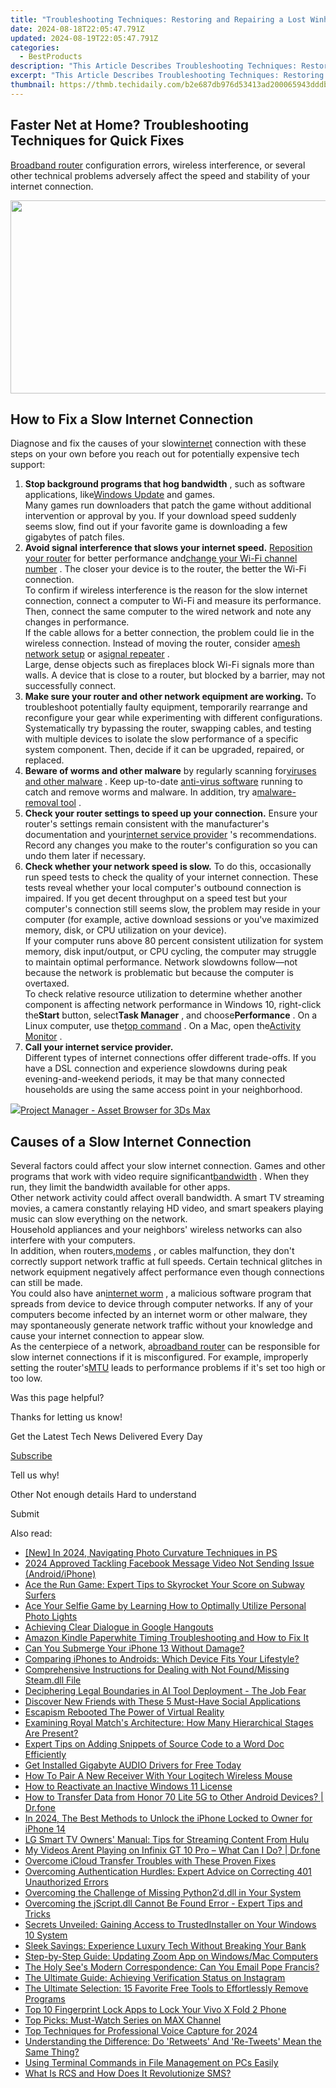 ```yaml
---
title: "Troubleshooting Techniques: Restoring and Repairing a Lost Winhttp.dll Component in Windows Systems"
date: 2024-08-18T22:05:47.791Z
updated: 2024-08-19T22:05:47.791Z
categories:
  - BestProducts
description: "This Article Describes Troubleshooting Techniques: Restoring and Repairing a Lost Winhttp.dll Component in Windows Systems"
excerpt: "This Article Describes Troubleshooting Techniques: Restoring and Repairing a Lost Winhttp.dll Component in Windows Systems"
thumbnail: https://thmb.techidaily.com/b2e687db976d53413ad200065943dddbaf2bd03eb2c28e9e47c24fc4c8af2aa4.jpg
---
```


## Faster Net at Home? Troubleshooting Techniques for Quick Fixes
[Broadband router](https://www.lifewire.com/what-is-a-router-2618162) configuration errors, wireless interference, or several other technical problems adversely affect the speed and stability of your internet connection.

<!-- affiliate ads begin -->
<a href="https://martinic.evyy.net/c/5597632/1422856/4482" target="_top" id="1422856"><img src="//a.impactradius-go.com/display-ad/4482-1422856" border="0" alt="" width="580" height="309"/></a>
<!-- affiliate ads end -->
## How to Fix a Slow Internet Connection

 Diagnose and fix the causes of your slow[internet](https://www.lifewire.com/difference-between-the-internet-and-the-web-2483335) connection with these steps on your own before you reach out for potentially expensive tech support:

1. **Stop background programs that hog bandwidth** , such as software applications, like[Windows Update](https://www.lifewire.com/what-is-windows-update-2624597) and games.  
 Many games run downloaders that patch the game without additional intervention or approval by you. If your download speed suddenly seems slow, find out if your favorite game is downloading a few gigabytes of patch files.
2. **Avoid signal interference that slows your internet speed.** [Reposition your router](https://www.lifewire.com/best-place-for-wireless-router-816570) for better performance and[change your Wi-Fi channel number](https://www.lifewire.com/wifi-channel-number-change-to-avoid-interference-818208) . The closer your device is to the router, the better the Wi-Fi connection.  
 To confirm if wireless interference is the reason for the slow internet connection, connect a computer to Wi-Fi and measure its performance. Then, connect the same computer to the wired network and note any changes in performance.  
 If the cable allows for a better connection, the problem could lie in the wireless connection. Instead of moving the router, consider a[mesh network setup](https://www.lifewire.com/what-is-a-mesh-network-4842178) or a[signal repeater](https://www.lifewire.com/mesh-network-vs-range-extender-4148022) .  
 Large, dense objects such as fireplaces block Wi-Fi signals more than walls. A device that is close to a router, but blocked by a barrier, may not successfully connect.
3. **Make sure your router and other network equipment are working.** To troubleshoot potentially faulty equipment, temporarily rearrange and reconfigure your gear while experimenting with different configurations.  
 Systematically try bypassing the router, swapping cables, and testing with multiple devices to isolate the slow performance of a specific system component. Then, decide if it can be upgraded, repaired, or replaced.
4. **Beware of worms and other malware** by regularly scanning for[viruses and other malware](https://www.lifewire.com/properly-scan-your-computer-for-viruses-and-other-malware-2624526) . Keep up-to-date [anti-virus software](https://www.lifewire.com/best-free-antivirus-software-4151895) running to catch and remove worms and malware. In addition, try a[malware-removal tool](https://www.lifewire.com/best-free-malware-removal-tools-4771073) .
5. **Check your router settings to speed up your connection.** Ensure your router's settings remain consistent with the manufacturer's documentation and your[internet service provider](https://www.lifewire.com/internet-service-provider-isp-2625924) 's recommendations.  
 Record any changes you make to the router's configuration so you can undo them later if necessary.
6. **Check whether your network speed is slow.** To do this, occasionally run speed tests to check the quality of your internet connection. These tests reveal whether your local computer's outbound connection is impaired. If you get decent throughput on a speed test but your computer's connection still seems slow, the problem may reside in your computer (for example, active download sessions or you've maximized memory, disk, or CPU utilization on your device).  
 If your computer runs above 80 percent consistent utilization for system memory, disk input/output, or CPU cycling, the computer may struggle to maintain optimal performance. Network slowdowns follow—not because the network is problematic but because the computer is overtaxed.  
 To check relative resource utilization to determine whether another component is affecting network performance in Windows 10, right-click the**Start** button, select**Task Manager** , and choose**Performance** . On a Linux computer, use the[top command](https://www.lifewire.com/what-is-a-command-2625828) . On a Mac, open the[Activity Monitor](https://www.lifewire.com/use-activity-monitor-to-track-mac-memory-usage-2260880) .
7. **Call your internet service provider.**  
 Different types of internet connections offer different trade-offs. If you have a DSL connection and experience slowdowns during peak evening-and-weekend periods, it may be that many connected households are using the same access point in your neighborhood.  

<!-- affiliate ads begin -->
<a href="https://secure.2checkout.com/order/checkout.php?PRODS=4709458&QTY=1&AFFILIATE=108875&CART=1"><img src="https://3d-kstudio.com/wp-content/uploads/2014/02/Project-Manager-3D-Models-4-800x800.jpg" border="0">Project Manager - Asset Browser for 3Ds Max</a>
<!-- affiliate ads end -->
## Causes of a Slow Internet Connection  

 Several factors could affect your slow internet connection. Games and other programs that work with video require significant[bandwidth](https://www.lifewire.com/what-is-bandwidth-2625809) . When they run, they limit the bandwidth available for other apps.  
 Other network activity could affect overall bandwidth. A smart TV streaming movies, a camera constantly relaying HD video, and smart speakers playing music can slow everything on the network.  
 Household appliances and your neighbors' wireless networks can also interfere with your computers.  
 In addition, when routers,[modems](https://www.lifewire.com/what-is-a-modem-817861) , or cables malfunction, they don't correctly support network traffic at full speeds. Certain technical glitches in network equipment negatively affect performance even though connections can still be made.  
 You could also have an[internet worm](https://www.lifewire.com/brief-history-of-malware-153616) , a malicious software program that spreads from device to device through computer networks. If any of your computers become infected by an internet worm or other malware, they may spontaneously generate network traffic without your knowledge and cause your internet connection to appear slow.  
 As the centerpiece of a network, a[broadband router](https://www.lifewire.com/what-is-a-broadband-router-816301) can be responsible for slow internet connections if it is misconfigured. For example, improperly setting the router's[MTU](https://www.lifewire.com/definition-of-mtu-817948) leads to performance problems if it's set too high or too low.

Was this page helpful?

Thanks for letting us know!

 Get the Latest Tech News Delivered Every Day

[Subscribe](https://www.lifewire.com/#)

Tell us why!

 Other  Not enough details  Hard to understand

 Submit

<ins class="adsbygoogle"
     style="display:block"
     data-ad-format="autorelaxed"
     data-ad-client="ca-pub-7571918770474297"
     data-ad-slot="1223367746"></ins>



<ins class="adsbygoogle"
     style="display:block"
     data-ad-client="ca-pub-7571918770474297"
     data-ad-slot="8358498916"
     data-ad-format="auto"
     data-full-width-responsive="true"></ins>

<span class="atpl-alsoreadstyle">Also read:</span>
<div><ul>
<li><a href="https://vp-tips.techidaily.com/new-in-2024-navigating-photo-curvature-techniques-in-ps/"><u>[New] In 2024, Navigating Photo Curvature Techniques in PS</u></a></li>
<li><a href="https://facebook-video-recording.techidaily.com/2024-approved-tackling-facebook-message-video-not-sending-issue-androidiphone/"><u>2024 Approved  Tackling Facebook Message Video Not Sending Issue (Android/iPhone)</u></a></li>
<li><a href="https://techtrends.techidaily.com/ace-the-run-game-expert-tips-to-skyrocket-your-score-on-subway-surfers/"><u>Ace the Run Game: Expert Tips to Skyrocket Your Score on Subway Surfers</u></a></li>
<li><a href="https://techtrends.techidaily.com/ace-your-selfie-game-by-learning-how-to-optimally-utilize-personal-photo-lights/"><u>Ace Your Selfie Game by Learning How to Optimally Utilize Personal Photo Lights</u></a></li>
<li><a href="https://screen-capture.techidaily.com/achieving-clear-dialogue-in-google-hangouts/"><u>Achieving Clear Dialogue in Google Hangouts</u></a></li>
<li><a href="https://techtrends.techidaily.com/amazon-kindle-paperwhite-timing-troubleshooting-and-how-to-fix-it/"><u>Amazon Kindle Paperwhite Timing Troubleshooting and How to Fix It</u></a></li>
<li><a href="https://techtrends.techidaily.com/can-you-submerge-your-iphone-13-without-damage/"><u>Can You Submerge Your iPhone 13 Without Damage?</u></a></li>
<li><a href="https://techtrends.techidaily.com/comparing-iphones-to-androids-which-device-fits-your-lifestyle/"><u>Comparing iPhones to Androids: Which Device Fits Your Lifestyle?</u></a></li>
<li><a href="https://techtrends.techidaily.com/comprehensive-instructions-for-dealing-with-not-foundmissing-steamdll-file/"><u>Comprehensive Instructions for Dealing with Not Found/Missing Steam.dll File</u></a></li>
<li><a href="https://tech-revival.techidaily.com/deciphering-legal-boundaries-in-ai-tool-deployment-the-job-fear/"><u>Deciphering Legal Boundaries in AI Tool Deployment - The Job Fear</u></a></li>
<li><a href="https://techtrends.techidaily.com/discover-new-friends-with-these-5-must-have-social-applications/"><u>Discover New Friends with These 5 Must-Have Social Applications</u></a></li>
<li><a href="https://extra-lessons.techidaily.com/escapism-rebooted-the-power-of-virtual-reality/"><u>Escapism Rebooted  The Power of Virtual Reality</u></a></li>
<li><a href="https://techtrends.techidaily.com/examining-royal-matchs-architecture-how-many-hierarchical-stages-are-present/"><u>Examining Royal Match's Architecture: How Many Hierarchical Stages Are Present?</u></a></li>
<li><a href="https://techtrends.techidaily.com/expert-tips-on-adding-snippets-of-source-code-to-a-word-doc-efficiently/"><u>Expert Tips on Adding Snippets of Source Code to a Word Doc Efficiently</u></a></li>
<li><a href="https://win-dash.techidaily.com/get-installed-gigabyte-audio-drivers-for-free-today/"><u>Get Installed Gigabyte AUDIO Drivers for Free Today</u></a></li>
<li><a href="https://techtrends.techidaily.com/how-to-pair-a-new-receiver-with-your-logitech-wireless-mouse/"><u>How To Pair A New Receiver With Your Logitech Wireless Mouse</u></a></li>
<li><a href="https://win11-tips.techidaily.com/how-to-reactivate-an-inactive-windows-11-license/"><u>How to Reactivate an Inactive Windows 11 License</u></a></li>
<li><a href="https://android-transfer.techidaily.com/how-to-transfer-data-from-honor-70-lite-5g-to-other-android-devices-drfone-by-drfone-transfer-from-android-transfer-from-android/"><u>How to Transfer Data from Honor 70 Lite 5G to Other Android Devices? | Dr.fone</u></a></li>
<li><a href="https://ios-unlock.techidaily.com/in-2024-the-best-methods-to-unlock-the-iphone-locked-to-owner-for-iphone-14-by-drfone-ios/"><u>In 2024, The Best Methods to Unlock the iPhone Locked to Owner for iPhone 14</u></a></li>
<li><a href="https://techtrends.techidaily.com/lg-smart-tv-owners-manual-tips-for-streaming-content-from-hulu/"><u>LG Smart TV Owners' Manual: Tips for Streaming Content From Hulu</u></a></li>
<li><a href="https://howto.techidaily.com/my-videos-arent-playing-on-infinix-gt-10-pro-what-can-i-do-drfone-by-drfone-fix-android-problems-fix-android-problems/"><u>My Videos Arent Playing on Infinix GT 10 Pro – What Can I Do? | Dr.fone</u></a></li>
<li><a href="https://fox-that.techidaily.com/overcome-icloud-transfer-troubles-with-these-proven-fixes/"><u>Overcome iCloud Transfer Troubles with These Proven Fixes</u></a></li>
<li><a href="https://techtrends.techidaily.com/overcoming-authentication-hurdles-expert-advice-on-correcting-401-unauthorized-errors/"><u>Overcoming Authentication Hurdles: Expert Advice on Correcting 401 Unauthorized Errors</u></a></li>
<li><a href="https://techtrends.techidaily.com/overcoming-the-challenge-of-missing-python2ddll-in-your-system/"><u>Overcoming the Challenge of Missing Python2ˈd,dll in Your System</u></a></li>
<li><a href="https://techtrends.techidaily.com/overcoming-the-jscriptdll-cannot-be-found-error-expert-tips-and-tricks/"><u>Overcoming the jScript.dll Cannot Be Found Error - Expert Tips and Tricks</u></a></li>
<li><a href="https://techtrends.techidaily.com/secrets-unveiled-gaining-access-to-trustedinstaller-on-your-windows-10-system/"><u>Secrets Unveiled: Gaining Access to TrustedInstaller on Your Windows 10 System</u></a></li>
<li><a href="https://techtrends.techidaily.com/sleek-savings-experience-luxury-tech-without-breaking-your-bank/"><u>Sleek Savings: Experience Luxury Tech Without Breaking Your Bank</u></a></li>
<li><a href="https://techtrends.techidaily.com/step-by-step-guide-updating-zoom-app-on-windowsmac-computers/"><u>Step-by-Step Guide: Updating Zoom App on Windows/Mac Computers</u></a></li>
<li><a href="https://techtrends.techidaily.com/the-holy-sees-modern-correspondence-can-you-email-pope-francis/"><u>The Holy See's Modern Correspondence: Can You Email Pope Francis?</u></a></li>
<li><a href="https://techtrends.techidaily.com/the-ultimate-guide-achieving-verification-status-on-instagram/"><u>The Ultimate Guide: Achieving Verification Status on Instagram</u></a></li>
<li><a href="https://techtrends.techidaily.com/the-ultimate-selection-15-favorite-free-tools-to-effortlessly-remove-programs/"><u>The Ultimate Selection: 15 Favorite Free Tools to Effortlessly Remove Programs</u></a></li>
<li><a href="https://android-unlock.techidaily.com/top-10-fingerprint-lock-apps-to-lock-your-vivo-x-fold-2-phone-by-drfone-android/"><u>Top 10 Fingerprint Lock Apps to Lock Your Vivo X Fold 2 Phone</u></a></li>
<li><a href="https://techtrends.techidaily.com/top-picks-must-watch-series-on-max-channel/"><u>Top Picks: Must-Watch Series on MAX Channel</u></a></li>
<li><a href="https://some-skills.techidaily.com/top-techniques-for-professional-voice-capture-for-2024/"><u>Top Techniques for Professional Voice Capture for 2024</u></a></li>
<li><a href="https://techtrends.techidaily.com/understanding-the-difference-do-retweets-and-re-tweets-mean-the-same-thing/"><u>Understanding the Difference: Do 'Retweets' And 'Re-Tweets' Mean the Same Thing?</u></a></li>
<li><a href="https://techtrends.techidaily.com/using-terminal-commands-in-file-management-on-pcs-easily/"><u>Using Terminal Commands in File Management on PCs Easily</u></a></li>
<li><a href="https://techtrends.techidaily.com/what-is-rcs-and-how-does-it-revolutionize-sms/"><u>What Is RCS and How Does It Revolutionize SMS?</u></a></li>
</ul></div>
